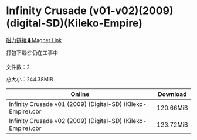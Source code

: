 # Infinity Crusade (v01-v02)(2009)(digital-SD)(Kileko-Empire)

[磁力链接⬇Magnet Link](magnet:?xt=urn:btih:14fcbdf161920f7855792e9f2e3ab0c2c658043a&dn=Infinity%20Crusade%20%28v01-v02%29%282009%29%28digital-SD%29%28Kileko-Empire%29)

打包下载📦仍在工事中

文件数：2

总大小：244.38MiB

Online | Download
--- | ---
Infinity Crusade v01 (2009) (Digital-SD) (Kileko-Empire).cbr | 120.66MiB
Infinity Crusade v02 (2009) (Digital-SD) (Kileko-Empire).cbr | 123.72MiB